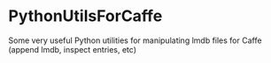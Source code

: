 # PythonUtilsForCaffe
Some very useful Python utilities for manipulating lmdb files for Caffe (append lmdb, inspect entries, etc)
